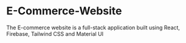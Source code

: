 # E-Commerce-Website
The E-commerce website is a full-stack application built using React, Firebase, Tailwind CSS and Material UI
